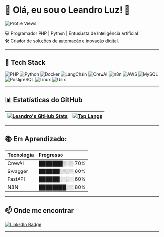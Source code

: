 # 👋 Olá, eu sou o Leandro Luz! 🚀

![Profile Views](https://komarev.com/ghpvc/?username=leandroluz&color=blueviolet)

💻 Programador PHP | Python | Entusiasta de Inteligência Artificial  
🛠️ Criador de soluções de automação e inovação digital.

---

## 🚀 Tech Stack
![PHP](https://img.shields.io/badge/-PHP-777BB4?style=flat&logo=php&logoColor=white)
![Python](https://img.shields.io/badge/-Python-3776AB?style=flat&logo=python&logoColor=white)
![Docker](https://img.shields.io/badge/-Docker-2496ED?style=flat&logo=docker&logoColor=white)
![LangChain](https://img.shields.io/badge/-LangChain-0a0a0a?style=flat&logo=langchain&logoColor=white)
![CrewAI](https://img.shields.io/badge/-CrewAI-0A0A0A?style=flat&logo=crewai&logoColor=white)
![n8n](https://img.shields.io/badge/-n8n-ef652a?style=flat&logo=n8n&logoColor=white)
![AWS](https://img.shields.io/badge/-AWS-232F3E?style=flat&logo=amazon-aws&logoColor=white)
![MySQL](https://img.shields.io/badge/-MySQL-4479A1?style=flat&logo=mysql&logoColor=white)
![PostgreSQL](https://img.shields.io/badge/-PostgreSQL-4479A1?style=flat&logo=postgresql&logoColor=white)
![Linux](https://img.shields.io/badge/-Linux-FCC624?style=flat&logo=linux&logoColor=black)
![Unix](https://img.shields.io/badge/-Unix-0000FF?style=flat&logo=unix&logoColor=white)

---

## 📊 Estatísticas do GitHub
| [![Leandro's GitHub Stats](https://github-readme-stats.vercel.app/api?username=leandroluz&show_icons=true&theme=gruvbox)](https://github.com/anuraghazra/github-readme-stats) | [![Top Langs](https://github-readme-stats.vercel.app/api/top-langs/?username=leandroluz&layout=compact&theme=gruvbox)](https://github.com/anuraghazra/github-readme-stats) |
|---|---|

---

## 📚 Em Aprendizado:
| Tecnologia | Progresso |
| :--- | :--- |
| CrewAI | ███████░░░ 70% |
| Swagger | ██████░░░░ 60% |
| FastAPI | ██████░░░░ 60% |
| N8N | ████████░░ 80% |

---

## 📫 Onde me encontrar
[![LinkedIn Badge](https://img.shields.io/badge/-LinkedIn-0077B5?style=flat&logo=Linkedin&logoColor=white)](https://br.linkedin.com/pub/leandro-luz/22/9b3/57b/)

---
